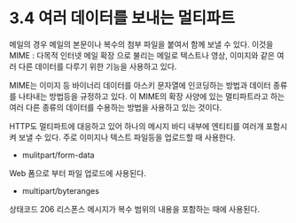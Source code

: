 # 3.4 여러 데이터를 보내는 멀티파트

메일의 경우 메일의 본문이나 복수의 첨부 파일을 붙여서 함께 보낼 수 있다. 이것을 MIME : 다목적 인터넷 메일 확장 으로 불리는 메일로 텍스트나 영상, 이미지와 같은 여러 다른 데이터를 다루기 위한 기능을 사용하고 있다.

MIME는 이미지 등 바이너리 데이터를 아스키 문자열에 인코딩하는 방법과 데이터 종류를 나타내는 방법등을 규정하고 있다. 이 MIME의 확장 사양에 있는 멀티파트라고 하는 여러 다른 종류의 데이터를 수용하는 방법을 사용하고 있는 것이다.

HTTP도 멀티파트에 대응하고 있어 하나의 메시지 바디 내부에 엔티티를 여러개 포함시켜 보낼 수 있다. 주로 이미지나 텍스트 파일등을 업로드할 때 사용한다.

* mulitpart/form-data

Web 폼으로 부터 파일 업로드에 사용된다.

* multipart/byteranges

상태코드 206 리스폰스 메시지가 복수 범위의 내용을 포함하는 때에 사용된다.



